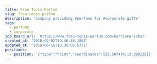```yaml
---
title: Frau Tonis Parfum
slug: frau-tonis-parfum
description: 'Company providing #perfume for #corporate gifts'
tags:
  - perfume
  - corporate
job_board_url: 'https://www.frau-tonis-parfum.com/karriere-jobs/'
created_at: '2018-02-02T10:46:30.180Z'
updated_at: '2019-06-16T10:36:08.537Z'
positions:
  - position: '{"type":"Point","coordinates":[52.507474,13.388228]}'
---
```


